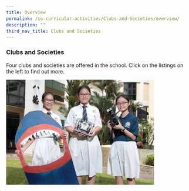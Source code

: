 ```yaml
---
title: Overview
permalink: /co-curricular-activities/Clubs-and-Societies/overview/
description: ""
third_nav_title: Clubs and Societies
---
```

### Clubs and Societies

Four clubs and societies are offered in the school. Click on the listings on the left to find out more.

<img src="/images/cs0.png" style="width:80%">